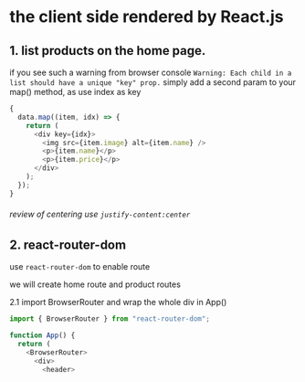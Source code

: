 # the client side rendered by React.js

## 1. list products on the home page.

if you see such a warning from browser console `Warning: Each child in a list should have a unique "key" prop.`
simply add a second param to your map() method, as use index as key

```javascript
{
  data.map((item, idx) => {
    return (
      <div key={idx}>
        <img src={item.image} alt={item.name} />
        <p>{item.name}</p>
        <p>{item.price}</p>
      </div>
    );
  });
}
```

###### review of centering use `justify-content:center`

## 2. react-router-dom

use `react-router-dom` to enable route

we will create home route and product routes

2.1 import BrowserRouter and wrap the whole div in App()

```javascript
import { BrowserRouter } from "react-router-dom";

function App() {
  return (
    <BrowserRouter>
      <div>
        <header>
```
